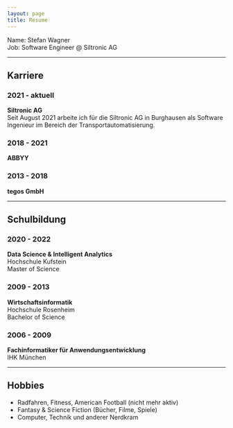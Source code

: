 ```yaml
---
layout: page
title: Resume
---
```


Name: Stefan Wagner\
Job: Software Engineer @ Siltronic AG


---
## Karriere

### 2021 - aktuell
**Siltronic AG**\
Seit August 2021 arbeite ich für die Siltronic AG in Burghausen als Software Ingenieur im Bereich der Transportautomatisierung. 

### 2018 - 2021
**ABBYY**

### 2013 - 2018
**tegos GmbH**

---
## Schulbildung

### 2020 - 2022
**Data Science & Intelligent Analytics**\
Hochschule Kufstein\
Master of Science

### 2009 - 2013
**Wirtschaftsinformatik**\
Hochschule Rosenheim\
Bachelor of Science

### 2006 - 2009
**Fachinformatiker für Anwendungsentwicklung**\
IHK München

---
## Hobbies

- Radfahren, Fitness, American Football (nicht mehr aktiv)
- Fantasy & Science Fiction (Bücher, Filme, Spiele)
- Computer, Technik und anderer Nerdkram